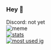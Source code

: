 ### Hey 💫
Discord: not yet <br>
![meme](https://komarev.com/ghpvc/?username=x-name15&style=flat-square&color=green) <br>
[![stats](https://github-readme-stats.vercel.app/api?username=x-name15&show_icons=true&theme=highcontrast)](https://github.com/anuraghazra/github-readme-stats) <br>
[![most used ig](https://github-readme-stats.vercel.app/api/top-langs/?username=x-name15&layout=compact&theme=highcontrast&show_icons=true)](https://www.youtube.com/watch?v=GZmoHrq0mEY&ab_channel=Rozebud)
<br>
